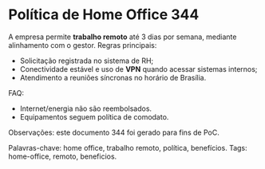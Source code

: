 # Política de Home Office 344

A empresa permite **trabalho remoto** até 3 dias por semana, mediante alinhamento com o gestor.
Regras principais:
- Solicitação registrada no sistema de RH;
- Conectividade estável e uso de **VPN** quando acessar sistemas internos;
- Atendimento a reuniões síncronas no horário de Brasília.

FAQ:
- Internet/energia não são reembolsados.
- Equipamentos seguem política de comodato.

Observações: este documento 344 foi gerado para fins de PoC.

Palavras-chave: home office, trabalho remoto, política, benefícios.
Tags: home-office, remoto, beneficios.
